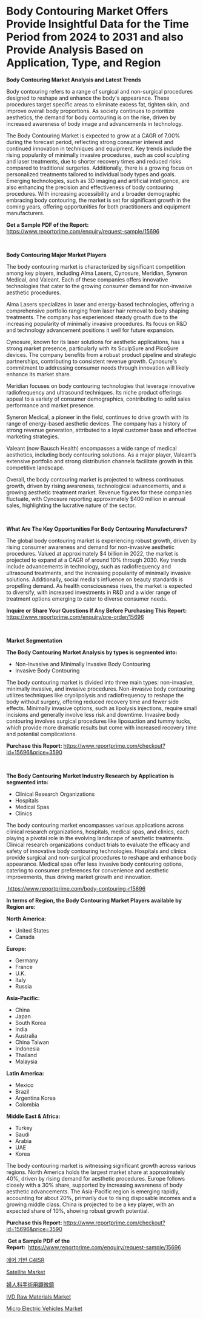 <p><h1>Body Contouring Market Offers Provide Insightful Data for the Time Period from 2024 to 2031 and also Provide Analysis Based on Application, Type, and Region</h1></p><p><strong>Body Contouring Market Analysis and Latest Trends</strong></p>
<p><p>Body contouring refers to a range of surgical and non-surgical procedures designed to reshape and enhance the body's appearance. These procedures target specific areas to eliminate excess fat, tighten skin, and improve overall body proportions. As society continues to prioritize aesthetics, the demand for body contouring is on the rise, driven by increased awareness of body image and advancements in technology. </p><p>The Body Contouring Market is expected to grow at a CAGR of 7.00% during the forecast period, reflecting strong consumer interest and continued innovation in techniques and equipment. Key trends include the rising popularity of minimally invasive procedures, such as cool sculpting and laser treatments, due to shorter recovery times and reduced risks compared to traditional surgeries. Additionally, there is a growing focus on personalized treatments tailored to individual body types and goals. Emerging technologies, such as 3D imaging and artificial intelligence, are also enhancing the precision and effectiveness of body contouring procedures. With increasing accessibility and a broader demographic embracing body contouring, the market is set for significant growth in the coming years, offering opportunities for both practitioners and equipment manufacturers.</p></p>
<p><strong>Get a Sample PDF of the Report:&nbsp;</strong> <a href="https://www.reportprime.com/enquiry/request-sample/15696">https://www.reportprime.com/enquiry/request-sample/15696</a></p>
<p>&nbsp;</p>
<p><strong>Body Contouring Major Market Players</strong></p>
<p><p>The body contouring market is characterized by significant competition among key players, including Alma Lasers, Cynosure, Meridian, Syneron Medical, and Valeant. Each of these companies offers innovative technologies that cater to the growing consumer demand for non-invasive aesthetic procedures.</p><p>Alma Lasers specializes in laser and energy-based technologies, offering a comprehensive portfolio ranging from laser hair removal to body shaping treatments. The company has experienced steady growth due to the increasing popularity of minimally invasive procedures. Its focus on R&D and technology advancement positions it well for future expansion.</p><p>Cynosure, known for its laser solutions for aesthetic applications, has a strong market presence, particularly with its SculpSure and PicoSure devices. The company benefits from a robust product pipeline and strategic partnerships, contributing to consistent revenue growth. Cynosure's commitment to addressing consumer needs through innovation will likely enhance its market share.</p><p>Meridian focuses on body contouring technologies that leverage innovative radiofrequency and ultrasound techniques. Its niche product offerings appeal to a variety of consumer demographics, contributing to solid sales performance and market presence.</p><p>Syneron Medical, a pioneer in the field, continues to drive growth with its range of energy-based aesthetic devices. The company has a history of strong revenue generation, attributed to a loyal customer base and effective marketing strategies.</p><p>Valeant (now Bausch Health) encompasses a wide range of medical aesthetics, including body contouring solutions. As a major player, Valeant’s extensive portfolio and strong distribution channels facilitate growth in this competitive landscape.</p><p>Overall, the body contouring market is projected to witness continuous growth, driven by rising awareness, technological advancements, and a growing aesthetic treatment market. Revenue figures for these companies fluctuate, with Cynosure reporting approximately $400 million in annual sales, highlighting the lucrative nature of the sector.</p></p>
<p>&nbsp;</p>
<p><strong>What Are The Key Opportunities For Body Contouring Manufacturers?</strong></p>
<p><p>The global body contouring market is experiencing robust growth, driven by rising consumer awareness and demand for non-invasive aesthetic procedures. Valued at approximately $4 billion in 2022, the market is projected to expand at a CAGR of around 10% through 2030. Key trends include advancements in technology, such as radiofrequency and ultrasound treatments, and the increasing popularity of minimally invasive solutions. Additionally, social media's influence on beauty standards is propelling demand. As health consciousness rises, the market is expected to diversify, with increased investments in R&D and a wider range of treatment options emerging to cater to diverse consumer needs.</p></p>
<p><strong>Inquire or Share Your Questions If Any Before Purchasing This Report:</strong> <a href="https://www.reportprime.com/enquiry/pre-order/15696">https://www.reportprime.com/enquiry/pre-order/15696</a></p>
<p>&nbsp;</p>
<p><strong>Market Segmentation</strong></p>
<p><strong>The Body Contouring Market Analysis by types is segmented into:</strong></p>
<p><ul><li>Non-Invasive and Minimally Invasive Body Contouring</li><li>Invasive Body Contouring</li></ul></p>
<p><p>The body contouring market is divided into three main types: non-invasive, minimally invasive, and invasive procedures. Non-invasive body contouring utilizes techniques like cryolipolysis and radiofrequency to reshape the body without surgery, offering reduced recovery time and fewer side effects. Minimally invasive options, such as lipolysis injections, require small incisions and generally involve less risk and downtime. Invasive body contouring involves surgical procedures like liposuction and tummy tucks, which provide more dramatic results but come with increased recovery time and potential complications.</p></p>
<p><strong>Purchase this Report:&nbsp;</strong><a href="https://www.reportprime.com/checkout?id=15696&price=3590">https://www.reportprime.com/checkout?id=15696&price=3590</a></p>
<p>&nbsp;</p>
<p><strong>The Body Contouring Market Industry Research by Application is segmented into:</strong></p>
<p><ul><li>Clinical Research Organizations</li><li>Hospitals</li><li>Medical Spas</li><li>Clinics</li></ul></p>
<p><p>The body contouring market encompasses various applications across clinical research organizations, hospitals, medical spas, and clinics, each playing a pivotal role in the evolving landscape of aesthetic treatments. Clinical research organizations conduct trials to evaluate the efficacy and safety of innovative body contouring technologies. Hospitals and clinics provide surgical and non-surgical procedures to reshape and enhance body appearance. Medical spas offer less invasive body contouring options, catering to consumer preferences for convenience and aesthetic improvements, thus driving market growth and innovation.</p></p>
<p><a href="https://www.reportprime.com/body-contouring-r15696">&nbsp;https://www.reportprime.com/body-contouring-r15696</a></p>
<p><strong>In terms of Region, the Body Contouring Market Players available by Region are:</strong></p>
<p>
    <p> <strong> North America: </strong>
        <ul>
            <li>United States</li>
            <li>Canada</li>
        </ul>
        </p> 
    <p> <strong> Europe: </strong>
        <ul>
            <li>Germany</li>
            <li>France</li>
            <li>U.K.</li>
            <li>Italy</li>
            <li>Russia</li>
        </ul>
        </p> 
    <p> <strong> Asia-Pacific: </strong>
        <ul>
            <li>China</li>
            <li>Japan</li>
            <li>South Korea</li>
            <li>India</li>
            <li>Australia</li>
            <li>China Taiwan</li>
            <li>Indonesia</li>
            <li>Thailand</li>
            <li>Malaysia</li>
        </ul>
        </p> 
    <p> <strong> Latin America: </strong>
        <ul>
            <li>Mexico</li>
            <li>Brazil</li>
            <li>Argentina Korea</li>
            <li>Colombia</li>
        </ul>
        </p> 
    <p> <strong> Middle East & Africa: </strong>
        <ul>
            <li>Turkey</li>
            <li>Saudi</li>
            <li>Arabia</li>
            <li>UAE</li>
            <li>Korea</li>
        </ul>
    </p>
    </p>
<p><p>The body contouring market is witnessing significant growth across various regions. North America holds the largest market share at approximately 40%, driven by rising demand for aesthetic procedures. Europe follows closely with a 30% share, supported by increasing awareness of body aesthetic advancements. The Asia-Pacific region is emerging rapidly, accounting for about 20%, primarily due to rising disposable incomes and a growing middle class. China is projected to be a key player, with an expected share of 10%, showing robust growth potential.</p></p>
<p><strong>Purchase this Report: </strong><a href="https://www.reportprime.com/checkout?id=15696&price=3590">https://www.reportprime.com/checkout?id=15696&price=3590</a></p>
<p>&nbsp;<strong>Get a Sample PDF of the Report:&nbsp;&nbsp;</strong><a href="https://www.reportprime.com/enquiry/request-sample/15696">https://www.reportprime.com/enquiry/request-sample/15696</a></p>
<p><strong></strong></p>
<p><p><a href="https://medium.com/@samiaahmed980/air-based-c4isr-market-%EC%9D%98-%EA%B8%80%EB%A1%9C%EB%B2%8C-%EC%8B%9C%EC%9E%A5-%EA%B0%9C%EC%9A%94%EB%8A%94-%EC%A0%84-%EC%84%B8%EA%B3%84-%EB%B0%8F-%EC%A3%BC%EC%9A%94-%EC%8B%9C%EC%9E%A5%EC%9D%98-%EC%82%B0%EC%97%85%EC%97%90-%EC%98%81%ED%96%A5%EC%9D%84-%EB%AF%B8%EC%B9%98%EB%8A%94-%EC%A3%BC%EC%9A%94-%ED%8A%B8%EB%A0%8C%EB%93%9C%EC%97%90-%EB%8C%80%ED%95%9C-%EB%8F%85%ED%8A%B9%ED%95%9C-%EA%B4%80%EC%A0%90%EC%9D%84-%EC%A0%9C%EA%B3%B5%ED%95%A9%EB%8B%88%EB%8B%A4-cc2d318cbd33">에어 기반 C4ISR</a></p><p><a href="https://www.linkedin.com/pulse/insights-satellite-market-players-size-geographical-regions-forecast-xmyee?trackingId=6rylkv23RsSuD1sK7rv8JQ%3D%3D">Satellite Market</a></p><p><a href="https://medium.com/@marlanamarvn/gynecological-surgery-microscope-market-%E3%81%AF-%E3%82%B3%E3%82%B9%E3%83%88%E7%AE%A1%E7%90%86%E3%81%A8%E5%8A%B9%E7%8E%87%E5%90%91%E4%B8%8A%E3%82%92%E5%84%AA%E5%85%88%E3%81%97%E3%81%BE%E3%81%99-%E3%81%95%E3%82%89%E3%81%AB-%E5%A0%B1%E5%91%8A%E6%9B%B8%E3%81%AF%E5%B8%82%E5%A0%B4%E3%81%AE%E9%9C%80%E8%A6%81%E9%9D%A2%E3%81%A8%E4%BE%9B%E7%B5%A6%E9%9D%A2%E3%81%AE%E4%B8%A1%E6%96%B9%E3%82%92%E3%82%AB%E3%83%90%E3%83%BC%E3%81%97%E3%81%A6%E3%81%84%E3%81%BE%E3%81%99-26753575d98e">婦人科手術用顕微鏡</a></p><p><a href="https://medium.com/@malcowens787546/the-growth-of-the-ivd-raw-materials-market-has-been-significant-driven-by-various-critical-41ec5d1df9ec">IVD Raw Materials Market</a></p><p><a href="https://issuu.com/reportprime-2/docs/micro-electric-vehicles-market-size_5c49cb4ec7949f">Micro Electric Vehicles Market</a></p></p>